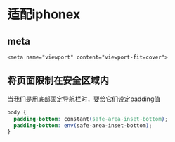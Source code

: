 # 适配iphonex
## meta
```
<meta name="viewport" content="viewport-fit=cover">
```
## 将页面限制在安全区域内
当我们是用底部固定导航栏时，要给它们设定padding值
```css
body {
  padding-bottom: constant(safe-area-inset-bottom);
  padding-bottom: env(safe-area-inset-bottom);
}
```